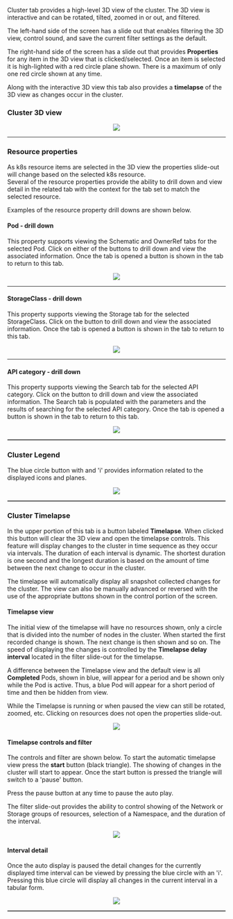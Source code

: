 
Cluster tab provides a high-level 3D view of the cluster.  The 3D view is interactive and can be rotated, tilted, zoomed in or out, and filtered.  

The left-hand side of the screen has a slide out that enables filtering the 3D view, control sound, and save the current filter settings as the default.

The right-hand side of the screen has a slide out that provides __Properties__ for any item in the 3D view that is clicked/selected.  Once an item is selected it is high-lighted with a red circle plane shown. There is a maximum of only one red circle shown at any time. 

Along with the interactive 3D view this tab also provides a __timelapse__ of the 3D view as changes occur in the cluster.

### Cluster 3D view

<p align="center">
  <img style="float: center;" src="https://raw.githubusercontent.com/k8svisual/vpk-docs/master/docs/images/tab_cluster.png">
</p>

---

### Resource properties

As k8s resource items are selected in the 3D view the properties slide-out will change based on the selected k8s resource.  
Several of the resource properties provide the ability to drill down and view detail in the related tab with the context for the 
tab set to match the selected resource.  

Examples of the resource property drill downs are shown below.

#### Pod - drill down

This property supports viewing the Schematic and OwnerRef tabs for the selected Pod. Click on either of the buttons to drill down and view the associated information.  Once the tab is opened a button is shown in the tab to return to this tab.

<p align="center">
  <img style="float: center;" src="https://raw.githubusercontent.com/k8svisual/vpk-docs/master/docs/images/tab_cluster_drill_down1.png">
</p>

---

#### StorageClass - drill down

This property supports viewing the Storage tab for the selected StorageClass. Click on the button to drill down and view the associated information.  Once the tab is opened a button is shown in the tab to return to this tab.


<p align="center">
  <img style="float: center;" src="https://raw.githubusercontent.com/k8svisual/vpk-docs/master/docs/images/tab_cluster_drill_down3.png">
</p>

--- 

#### API category - drill down

This property supports viewing the Search tab for the selected API category. Click on the button to drill down and view the associated information.  The Search tab is populated with the parameters and the results of searching for the selected API category. Once the tab is opened a button is shown in the tab to return to this tab.

<p align="center">
  <img style="float: center;" src="https://raw.githubusercontent.com/k8svisual/vpk-docs/master/docs/images/tab_cluster_drill_down4.png">
</p>

<hr style="border:1px solid #aaaaaa">


### Cluster Legend

The blue circle button with and 'i' provides information related to the displayed icons and planes.  

<p align="center">
  <img style="float: center;" src="https://raw.githubusercontent.com/k8svisual/vpk-docs/master/docs/images/tab_cluster_legend.png">
</p>

<hr style="border:1px solid #aaaaaa">

### Cluster Timelapse

In the upper portion of this tab is a button labeled __Timelapse__.  When clicked this button will clear the 3D view and open the timelapse controls. This feature will display changes to the cluster in time sequence as they occur via intervals. The duration of each interval is dynamic.  The shortest duration is one second and the longest duration is based on the amount of time between the next change to occur in the cluster.

The timelapse will automatically display all snapshot collected changes for the cluster. The view can also be manually advanced or reversed with the use of the appropriate buttons shown in the control portion of the screen. 

#### Timelapse view

The initial view of the timelapse will have no resources shown, only a circle that is divided into the number of nodes in the cluster.  When started the first recorded change is shown. The next change is then shown and so on. The speed of displaying the changes is controlled by the __Timelapse delay interval__ located in the filter slide-out for the timelapse.

A difference between the Timelapse view and the default view is all __Completed__ Pods, shown in blue, will appear for a period and be shown only while the Pod is active.  Thus, a blue Pod will appear for a short period of time and then be hidden from view.

While the Timelapse is running or when paused the view can still be rotated, zoomed, etc.  Clicking on resources does not open the properties slide-out.

<p align="center">
  <img style="float: center;" src="https://raw.githubusercontent.com/k8svisual/vpk-docs/master/docs/images/tab_cluster_timelapse.png">
</p>


#### Timelapse controls and filter

The controls and filter are shown below.  To start the automatic timelapse view press the __start__ button (black triangle).  The showing of changes in the cluster will start to appear. Once the start button is pressed the triangle will switch to a 'pause' button.   

Press the pause button at any time to pause the auto play.  

The filter slide-out provides the ability to control showing of the Network or Storage groups of resources, selection of a Namespace, and the duration of the interval.


<p align="center">
  <img style="float: center;" src="https://raw.githubusercontent.com/k8svisual/vpk-docs/master/docs/images/tab_cluster_timelapse_controls.png">
</p>


#### Interval detail

Once the auto display is paused the detail changes for the currently displayed time interval can be viewed by pressing the blue circle with an 'i'.  Pressing this blue circle will display all changes in the current interval in a tabular form.

<p align="center">
  <img style="float: center;" src="https://raw.githubusercontent.com/k8svisual/vpk-docs/master/docs/images/tab_cluster_timelapse_detail.png">
</p>

<hr style="border:1px solid #aaaaaa">